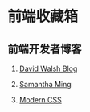 # 前端收藏箱

## 前端开发者博客

1. [David Walsh Blog](https://davidwalsh.name/)

2. [Samantha Ming](https://www.samanthaming.com/)

3. [Modern CSS](https://moderncss.dev/)

<!-- ![Alt](https://moderncss.dev/favicon.png) -->
